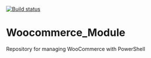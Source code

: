 [![Build status](https://ci.appveyor.com/api/projects/status/5gwuykr48m4qionk/branch/master?svg=true)](https://ci.appveyor.com/project/R41z0r/woocommerce-module/branch/master)
# Woocommerce_Module
Repository for managing WooCommerce with PowerShell
 
